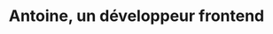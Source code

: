 ---
slug: antoine-developpeur-frontend
title: Antoine, un développeur frontend
tags: [Développeur, Frontend]
---